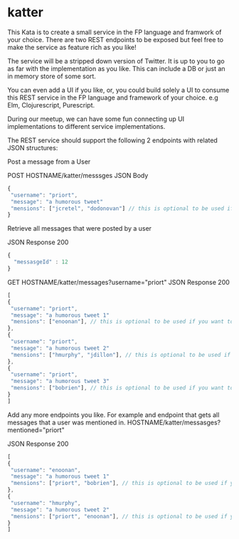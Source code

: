 # katter

This Kata is to create a small service in the FP language and framwork of your choice. There are two REST endpoints to be exposed but feel free to make the service as feature rich as you like!

The service will be a stripped down version of Twitter. It is up to you to go as far with the implementation as you like. This can include a DB or just an in memory store of some sort.

You can even add a UI if you like, or, you could build solely a UI to consume this REST service in the FP language and framework of your choice. 
e.g Elm, Clojurescript, Purescript.

During our meetup, we can have some fun connecting up UI implementations to different service implementations.

The REST service should support the following 2 endpoints with related JSON structures:

Post a message from a User

POST HOSTNAME/katter/messsges
JSON Body
```javascript
{
 "username": "priort",
 "message": "a humorous tweet"
 "mensions": ["jcretel", "dodonovan"] // this is optional to be used if you want to add an endpoint to retrieve all mentions of a username.
}
```
Retrieve all messages that were posted by a user

JSON Response
200
```javascript
{
  "messasgeId" : 12
}
```

GET HOSTNAME/katter/messages?username="priort"
JSON Response 200
```javascript
[
{
 "username": "priort",
 "message": "a humorous tweet 1"
 "mensions": ["enoonan"], // this is optional to be used if you want to add an endpoint to retrieve all mentions of a username.
},
{
 "username": "priort",
 "message": "a humorous tweet 2"
 "mensions": ["hmurphy", "jdillon"], // this is optional to be used if you want to add an endpoint to retrieve all mentions of a username.
},
{
 "username": "priort",
 "message": "a humorous tweet 3"
 "mensions": ["bobrien"], // this is optional to be used if you want to add an endpoint to retrieve all mentions of a username.
}
]
```

Add any more endpoints you like.
For example and endpoint that gets all messages that a user was mentioned in.
HOSTNAME/katter/messasges?mentioned="priort"

JSON Response 200
```javascript
[
{
 "username": "enoonan",
 "message": "a humorous tweet 1"
 "mensions": ["priort", "bobrien"], // this is optional to be used if you want to add an endpoint to retrieve all mentions of a username.
},
{
 "username": "hmurphy",
 "message": "a humorous tweet 2"
 "mensions": ["priort", "enoonan"], // this is optional to be used if you want to add an endpoint to retrieve all mentions of a username.
}
]
```

